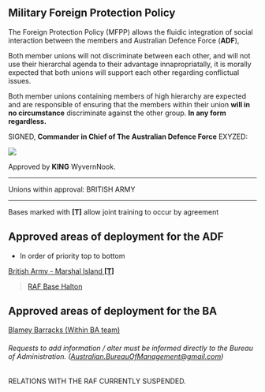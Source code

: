 
## Military Foreign Protection Policy

The Foreign Protection Policy (MFPP) allows the fluidic integration of social interaction between the members  and Australian Defence Force (**ADF**),

Both member unions will not discriminate between each other, and will not use their hierarchal agenda to their advantage innapropriatally, it is morally expected that both unions will support each other regarding conflictual issues.

Both member unions containing members of high hierarchy are expected and are responsible of ensuring that the members within their union **will in no circumstance** discriminate against the other group. **In any form regardless.**


SIGNED, **Commander in Chief of The Australian Defence Force** EXYZED:

![](https://user-images.githubusercontent.com/18582414/27302136-b0185c10-552d-11e7-8a17-23d4708b36e2.png)

Approved by **KING** WyvernNook.

***

Unions within approval:
BRITISH ARMY

***
Bases marked with **[T]** allow joint training to occur by agreement

## Approved areas of deployment for the ADF

- In order of priority top to bottom

[British Army - Marshal Island **[T]** ](https://www.roblox.com/games/698677668/British-Army-Marshal-Island-Training-Base)

> [RAF Base Halton](https://www.roblox.com/games/871676716/Royal-Air-Force-Training-Base-Halton)

## Approved areas of deployment for the BA

[Blamey Barracks (Within BA team)](https://www.roblox.com/games/846150491/ADF-Blamey-Barracks)

###### Requests to add information / alter must be informed directly to the Bureau of Administration. (Australian.BureauOfManagement@gmail.com)

RELATIONS WITH THE RAF CURRENTLY SUSPENDED.
